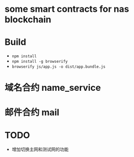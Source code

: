some smart contracts for nas blockchain
==========================================

# Build

* `npm install`
* `npm install -g browserify`
* `browserify js/app.js -o dist/app.bundle.js`

# 域名合约 name_service

# 邮件合约 mail

# TODO

* 增加切换主网和测试网的功能
